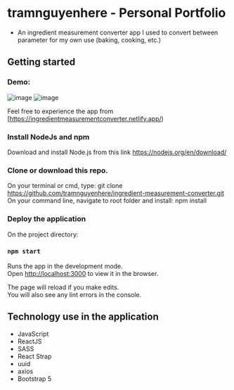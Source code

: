 # tramnguyenhere - Personal Portfolio

- An ingredient measurement converter app I used to convert between parameter for my own use (baking, cooking, etc.)

## Getting started

### Demo:

![image](https://user-images.githubusercontent.com/57455557/210154882-77691fc5-bda8-4ecf-8c8a-329a397279f6.png)
![image](https://user-images.githubusercontent.com/57455557/210154891-0c16aa0b-b345-4d6f-bf25-53324a317b4a.png)


Feel free to experience the app from [https://ingredientmeasurementconverter.netlify.app/)

### Install NodeJs and npm

Download and install Node.js from this link https://nodejs.org/en/download/

### Clone or download this repo.

On your terminal or cmd, type: git clone https://github.com/tramnguyenhere/ingredient-measurement-converter.git
On your command line, navigate to root folder and install: npm install

### Deploy the application

On the project directory:

### `npm start`

Runs the app in the development mode.\
Open [http://localhost:3000](http://localhost:3000) to view it in the browser.

The page will reload if you make edits.\
You will also see any lint errors in the console.

## Technology use in the application

- JavaScript
- ReactJS
- SASS
- React Strap
- uuid
- axios
- Bootstrap 5
